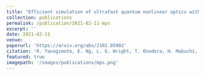 ```yaml
---
title: "Efficient simulation of ultrafast quantum nonlinear optics with matrix product states"
collection: publications
permalink: /publication/2021-02-11-mps
excerpt: ''
date: 2021-02-11
venue: 
paperurl: 'https://arxiv.org/abs/2102.05902'
citation: 'R. Yanagimoto, E. Ng, L. G. Wright, T. Onodera, H. Mabuchi, arXiv:2102.05902.'
featured: true
imagepath: '/images/publications/mps.png'
---
```

